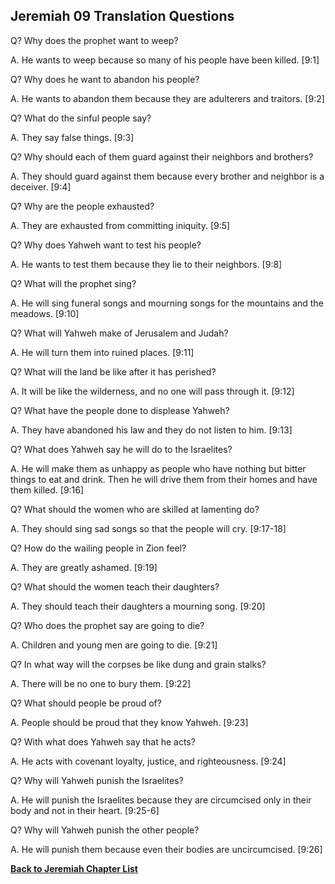 ## Jeremiah 09 Translation Questions ##

Q? Why does the prophet want to weep?

A. He wants to weep because so many of his people have been killed. [9:1]

Q? Why does he want to abandon his people?

A. He wants to abandon them because they are adulterers and traitors. [9:2]

Q? What do the sinful people say?

A. They say false things. [9:3]

Q? Why should each of them guard against their neighbors and brothers?

A. They should guard against them because every brother and neighbor is a deceiver. [9:4]

Q? Why are the people exhausted?

A. They are exhausted from committing iniquity. [9:5]

Q? Why does Yahweh want to test his people?

A. He wants to test them because they lie to their neighbors. [9:8]

Q? What will the prophet sing?

A. He will sing funeral songs and mourning songs for the mountains and the meadows. [9:10]

Q? What will Yahweh make of Jerusalem and Judah?

A. He will turn them into ruined places. [9:11]

Q? What will the land be like after it has perished?

A. It will be like the wilderness, and no one will pass through it. [9:12]

Q? What have the people done to displease Yahweh?

A. They have abandoned his law and they do not listen to him. [9:13]

Q? What does Yahweh say he will do to the Israelites?

A. He will make them as unhappy as people who have nothing but bitter things to eat and drink. Then he will drive them from their homes and have them killed. [9:16]

Q? What should the women who are skilled at lamenting do?

A. They should sing sad songs so that the people will cry. [9:17-18]

Q? How do the wailing people in Zion feel?

A. They are greatly ashamed. [9:19]

Q? What should the women teach their daughters?

A. They should teach their daughters a mourning song. [9:20]

Q? Who does the prophet say are going to die?

A. Children and young men are going to die. [9:21]

Q? In what way will the corpses be like dung and grain stalks?

A. There will be no one to bury them. [9:22]

Q? What should people be proud of?

A. People should be proud that they know Yahweh. [9:23]

Q? With what does Yahweh say that he acts?

A. He acts with covenant loyalty, justice, and righteousness. [9:24]

Q? Why will Yahweh punish the Israelites?

A. He will punish the Israelites because they are circumcised only in their body and not in their heart. [9:25-6]

Q? Why will Yahweh punish the other people?

A. He will punish them because even their bodies are uncircumcised. [9:26]

__[Back to Jeremiah Chapter List](./)__

